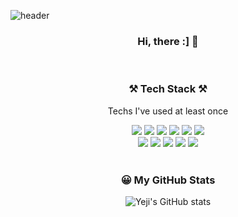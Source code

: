 ![header](https://capsule-render.vercel.app/api?type=waving&color=gradient&height=280&section=header&text=yejiiha&fontSize=70)

<div align="center">

### Hi, there :] 👋

<br />

### ⚒️ Tech Stack ⚒️

<div align='center'>
<p>Techs I've used at least once</p>

  <img src="https://img.shields.io/badge/HTML5-E34F26?style=flat-square&logo=HTML5&logoColor=white"/>
  <img src="https://img.shields.io/badge/CSS3-1572B6?style=flat-square&logo=CSS3&logoColor=white"/>
  <img src="https://img.shields.io/badge/JavaScript-F7DF1E?style=flat-square&logo=JavaScript&logoColor=white"/>
  <img src="https://img.shields.io/badge/React-61DAFB?style=flat-square&logo=React&logoColor=white"/>
  <img src="https://img.shields.io/badge/GraphQL-E434AA?style=flat-square&logo=GraphQL&logoColor=white"/>
  <img src="https://img.shields.io/badge/Styled%20Components-DB7093?style=flat-square&logo=styled-components&logoColor=white"/>
  
  <br />
    <img src="https://img.shields.io/badge/Apollo%20GraphQL-311C87?style=flat-square&logo=Apollo%20GraphQL&logoColor=white"/>
    <img src="https://img.shields.io/badge/React%20Native-0088CC?style=flat-square&logo=React&logoColor=white"/>
   <img src="https://img.shields.io/badge/Node.js-339933?style=flat-square&logo=Node.js&logoColor=white"/>
   <img src="https://img.shields.io/badge/TypeScript-3178C6?style=flat-square&logo=TypeScript&logoColor=white"/>
   <img src="https://img.shields.io/badge/Python-3776AB?style=flat-square&logo=Python&logoColor=white"/>
  
</div>

<br />

### 😀 My GitHub Stats

![Yeji's GitHub stats](https://github-readme-stats.vercel.app/api?username=yejiiha&show_icons=true)

</div>
